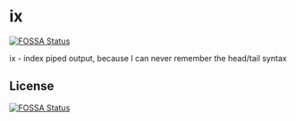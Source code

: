 # ix
[![FOSSA Status](https://app.fossa.com/api/projects/git%2Bgithub.com%2Fxkortex%2Fix.svg?type=shield)](https://app.fossa.com/projects/git%2Bgithub.com%2Fxkortex%2Fix?ref=badge_shield)

ix - index piped output, because I can never remember the head/tail syntax


## License
[![FOSSA Status](https://app.fossa.com/api/projects/git%2Bgithub.com%2Fxkortex%2Fix.svg?type=large)](https://app.fossa.com/projects/git%2Bgithub.com%2Fxkortex%2Fix?ref=badge_large)